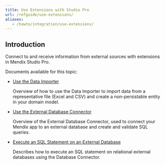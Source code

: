 ```yaml
---
title: Use Extensions with Studio Pro
url: /refguide/use-extensions/
aliases:
   - /howto/integration/use-extensions/
---
```


## Introduction

Connect to and receive information from external sources with extensions in Mendix Studio Pro.

Documents available for this topic:

* [Use the Data Importer](/howto/integration/use-the-data-importer/)

   Overview of how to use the Data Importer to import data from a representative file (Excel and CSV) and create a non-persistable entity in your domain model. 

* [Use the External Database Connector](/howto/integration/use-the-external-database-connector/)

   Overview of the External Database Connector, used to connect your Mendix app to an external database and create and validate SQL queries. 

* [Execute an SQL Statement on an External Database](/howto/integration/execute-an-sql-statement-on-an-external-database/)

   Describes how to execute an SQL statement on relational external databases using the Database Connector.
